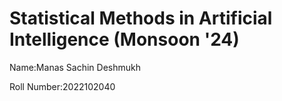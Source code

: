 # Statistical Methods in Artificial Intelligence (Monsoon '24)

Name:Manas Sachin Deshmukh

Roll Number:2022102040

